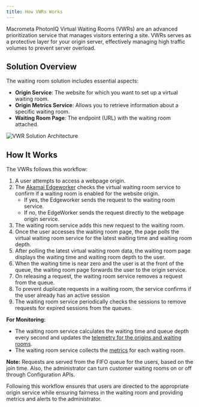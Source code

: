```yaml
---
title: How VWRs Works
---
```


Macrometa PhotonIQ Virtual Waiting Rooms (VWRs) are an advanced prioritization service that manages visitors entering a site. VWRs serves as a protective layer for your origin server, effectively managing high traffic volumes to prevent server overload.

## Solution Overview

The waiting room solution includes essential aspects:

- **Origin Service**: The website for which you want to set up a virtual waiting room.
- **Origin Metrics Service**: Allows you to retrieve information about a specific waiting room.
- **Waiting Room Page**: The endpoint (URL) with the waiting room attached.

![VWR Solution Architecture](/img/photoniq/vwr/vwr-solution-architecture.png)

## How It Works

The VWRs follows this workflow:

1. A user attempts to access a webpage origin.
1. The [Akamai Edgeworker](./03-configuration-and-setup/01-configuring-edgeworkers.md) checks the virtual waiting room service to confirm if a waiting room is enabled for the website origin.
    - If yes, the Edgeworker sends the request to the waiting room service.
    - If no, the EdgeWorker sends the request directly to the webpage origin service.
3. The waiting room service adds this new request to the waiting room.
1. Once the user accesses the waiting room page, the page polls the virtual waiting room service for the latest waiting time and waiting room depth.
1. After polling the latest virtual waiting room data, the waiting room page displays the waiting time and waiting room depth to the user.
1. When the waiting time is near zero and the user is at the front of the queue, the waiting room page forwards the user to the origin service.
7. On releasing a request, the waiting room service removes a request from the queue.
1. To prevent duplicate requests in a waiting room, the service confirms if the user already has an active session
9. The waiting room service periodically checks the sessions to remove requests for expired sessions from the queues.

**For Monitoring:**
- The waiting room service calculates the waiting time and queue depth every second and updates the [telemetry for the origins and waiting rooms](https://www.macrometa.com/docs/apiVwrs#/operations/getTelemetry).
- The waiting room service collects the [metrics](https://www.macrometa.com/docs/apiVwrs#/operations/getMetrics) for each waiting room.

**Note:**  Requests are served from the FIFO queue for the users, based on the join time. Also, the administrator can turn customer waiting rooms on or off through Configuration APIs.

Following this workflow ensures that users are directed to the appropriate origin service while ensuring fairness in the waiting room and providing metrics and alerts to the administrator.

